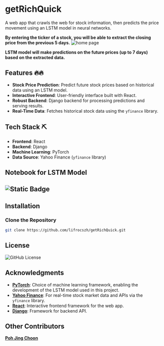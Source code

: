 # getRichQuick
A web app that crawls the web for stock information, then predicts the price movement using an LSTM model in neural networks. 

**By entering the ticker of a stock, you will be able to extract the closing price from the previous 5 days.**
![home page](Assets/combined.jpg)

**LSTM model will make predictions on the future prices (up to 7 days) based on the extracted data.**


## Features 🔥🔥

- **Stock Price Prediction**: Predict future stock prices based on historical data using an LSTM model.
- **Interactive Frontend**: User-friendly interface built with React.
- **Robust Backend**: Django backend for processing predictions and serving results.
- **Real-Time Data**: Fetches historical stock data using the `yfinance` library.

## Tech Stack ⛏️

- **Frontend**: React
- **Backend**: Django
- **Machine Learning**: PyTorch
- **Data Source**: Yahoo Finance (`yfinance` library)

## Notebook for LSTM Model
![Static Badge](https://img.shields.io/badge/Link-red?style=for-the-badge&label=link&link=https%3A%2F%2Fgithub.com%2Flifrocszh%2FgetRichQuick%2Fblob%2Fmain%2FModel%2520Training%2Factual_model.ipynb)
---

## Installation

### Clone the Repository

```bash
git clone https://github.com/lifrocszh/getRichQuick.git
```

## License
![GitHub License](https://img.shields.io/github/license/lifrocszh/getRichQuick)

## Acknowledgments

- **[PyTorch](https://pytorch.org/)**: Choice of machine learning framework, enabling the development of the LSTM model used in this project.
- **[Yahoo Finance](https://finance.yahoo.com/)**: For real-time stock market data and APIs via the `yfinance` library.
- **[React](https://reactjs.org/)**: Interactive frontend framework for the web app.
- **[Django](https://www.djangoproject.com/)**: Framework for backend API.

## Other Contributors
**[Poh Jing Choon](https://github.com/choonzies)**


